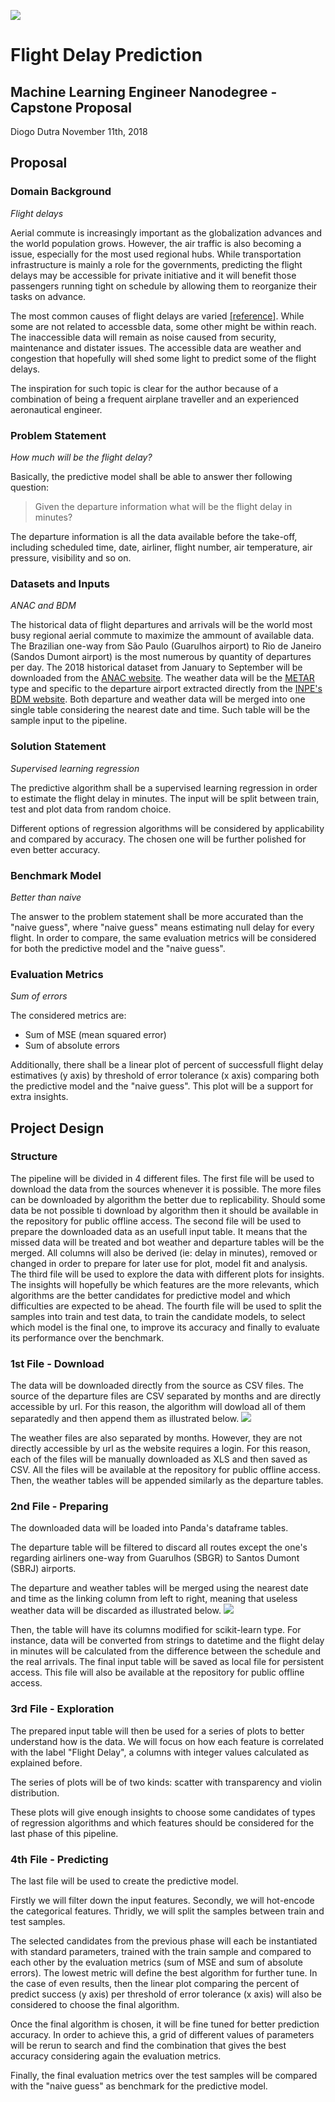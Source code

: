 ![](https://ydq1jlhdhy-flywheel.netdna-ssl.com/wp-content/uploads/2014/05/airport-banner.jpg)

# Flight Delay Prediction
## Machine Learning Engineer Nanodegree - Capstone Proposal
Diogo Dutra
November 11th, 2018

## Proposal

### Domain Background
_Flight delays_

Aerial commute is increasingly important as the globalization advances and the world population grows. However, the air traffic is also becoming a issue, especially for the most used regional hubs. While transportation infrastructure is mainly a role for the governments, predicting the flight delays may be accessible for private initiative and it will benefit those passengers running tight on schedule by allowing them to reorganize their tasks on advance.

The most common causes of flight delays are varied [[reference]](https://en.wikipedia.org/wiki/Flight_cancellation_and_delay). While some are not related to accessble data, some other might be within reach. The inaccessible data will remain as noise caused from security, maintenance and distater issues. The accessible data are weather and congestion that hopefully will shed some light to predict some of the flight delays.

The inspiration for such topic is clear for the author because of a combination of being a frequent airplane traveller and an experienced aeronautical engineer.

### Problem Statement
_How much will be the flight delay?_

Basically, the predictive model shall be able to answer ther following question:
>Given the departure information what will be the flight delay in minutes?

The departure information is all the data available before the take-off, including scheduled time, date, airliner, flight number, air temperature, air pressure, visibility and so on.

### Datasets and Inputs
_ANAC and BDM_

The historical data of flight departures and arrivals will be the world most busy regional aerial commute to maximize the ammount of available data. The Brazilian one-way from São Paulo (Guarulhos airport) to Rio de Janeiro (Sandos Dumont airport) is the most numerous by quantity of departures per day.
The 2018 historical dataset from January to September will be downloaded from the [ANAC website](http://www.anac.gov.br).
The weather data will be the [METAR](https://en.wikipedia.org/wiki/METAR) type and specific to the departure airport extracted directly from the [INPE's BDM website](http://bancodedados.cptec.inpe.br/).
Both departure and weather data will be merged into one single table considering the nearest date and time. Such table will be the sample input to the pipeline.

### Solution Statement
_Supervised learning regression_

The predictive algorithm shall be a supervised learning regression in order to estimate the flight delay in minutes.
The input will be split between train, test and plot data from random choice.

Different options of regression algorithms will be considered by applicability and compared by accuracy. The chosen one will be further polished for even better accuracy.

### Benchmark Model
_Better than naive_

The answer to the problem statement shall be more accurated than the "naive guess", where "naive guess" means estimating null delay for every flight. In order to compare, the same evaluation metrics will be considered for both the predictive model and the "naive guess".


### Evaluation Metrics
_Sum of errors_

The considered metrics are:
- Sum of MSE (mean squared error)
- Sum of absolute errors

Additionally, there shall be a linear plot of percent of successfull flight delay estimatives (y axis) by threshold of error tolerance (x axis) comparing both the predictive model and the "naive guess". This plot will be a support for extra insights.


## Project Design

### Structure
The pipeline will be divided in 4 different files.
The first file will be used to download the data from the sources whenever it is possible. The more files can be downloaded by algorithm the better due to replicability. Should some data be not possible ti download by algorithm then it should be available in the repository for public offline access. 
The second file will be used to prepare the downloaded data as an usefull input table. It means that the missed data will be treated and bot weather and departure tables will be the merged. All columns will also be derived (ie: delay in minutes), removed or changed in order to prepare for later use for plot, model fit and analysis.
The third file will be used to explore the data with different plots for insights. The insights will hopefully be which features are the more relevants, which algorithms are the better candidates for predictive model and which difficulties are expected to be ahead.
The fourth file will be used to split the samples into train and test data, to train the candidate models, to select which model is the final one, to improve its accuracy and finally to evaluate its performance over the benchmark.

### 1st File - Download
The data will be downloaded directly from the source as CSV files.
The source of the departure files are CSV separated by months and are directly accessible by url. For this reason, the algorithm will dowload all of them separatedly and then append them as illustrated below.
![](http://www.digdb.com/excel_add_ins/combine_append_tables_sheets_files/1.gif)

The weather files are also separated by months. However, they are not directly accessible by url as the website requires a login. For this reason, each of the files will be manually downloaded as XLS and then saved as CSV. All the files  will be available at the repository for public offline access. Then, the weather tables will be appended similarly as the departure tables.

### 2nd File - Preparing
The downloaded data will be loaded into Panda's dataframe tables.

The departure table will be filtered to discard all routes except the one's regarding airliners one-way from Guarulhos (SBGR) to Santos Dumont (SBRJ) airports.

The departure and weather tables will be merged using the nearest date and time as the linking column from left to right, meaning that useless weather data will be discarded as illustrated below.
![](https://datacarpentry.org/python-ecology-lesson/fig/inner-join.png)

Then, the table will have its columns modified for scikit-learn type. For instance, data will be converted from strings to datetime and the flight delay in minutes will be calculated from the difference between the schedule and the real arrivals. The final input table will be saved as local file for persistent access. This file will also be available at the repository for public offline access.


### 3rd File - Exploration
The prepared input table will then be used for a series of plots to better understand how is the data. We will focus on how each feature is correlated with the label "Flight Delay", a columns with integer values calculated as explained before.

The series of plots will be of two kinds: scatter with transparency and violin distribution.

These plots will give enough insights to choose some candidates of types of regression algorithms and which features should be considered for the last phase of this pipeline.

### 4th File - Predicting
The last file will be used to create the predictive model.

Firstly we will filter down the input features. Secondly, we will hot-encode the categorical features. Thridly, we will split the samples between train and test samples.

The selected candidates from the previous phase will each be instantiated with standard parameters, trained with the train sample and compared to each other by the evaluation metrics (sum of MSE and sum of absolute errors). The lowest metric will define the best algorithm for further tune. In the case of even results, then the linear plot comparing the percent of predict success (y axis) per threshold of error tolerance (x axis) will also be considered to choose the final algorithm.

Once the final algorithm is chosen, it will be fine tuned for better prediction accuracy. In order to achieve this, a grid of different values of parameters will be rerun to search and find the combination that gives the best accuracy considering again the evaluation metrics.

Finally, the final evaluation metrics over the test samples will be compared with the "naive guess" as benchmark for the predictive model. 
